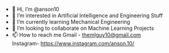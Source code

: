- 👋 Hi, I’m @anson10
- 👀 I’m interested in Artificial Intelligence and Engineering Stuff
- 🌱 I’m currently learning Mechanical Engineering
- 💞️ I’m looking to collaborate on Machine Learning Projects
- 📫 How to reach me 
Gmail    - themlguy10@gmail.com  
Instagram- https://www.instagram.com/anson.10/ 

<!---
anson10/anson10 is a ✨ special ✨ repository because its `README.md` (this file) appears on your GitHub profile.
You can click the Preview link to take a look at your changes.
--->
